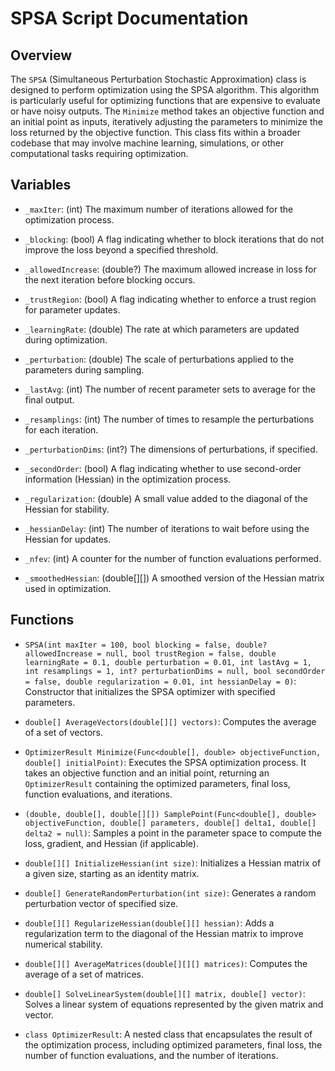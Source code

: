 # SPSA Script Documentation

## Overview
The `SPSA` (Simultaneous Perturbation Stochastic Approximation) class is designed to perform optimization using the SPSA algorithm. This algorithm is particularly useful for optimizing functions that are expensive to evaluate or have noisy outputs. The `Minimize` method takes an objective function and an initial point as inputs, iteratively adjusting the parameters to minimize the loss returned by the objective function. This class fits within a broader codebase that may involve machine learning, simulations, or other computational tasks requiring optimization.

## Variables

- `_maxIter`: (int) The maximum number of iterations allowed for the optimization process.
- `_blocking`: (bool) A flag indicating whether to block iterations that do not improve the loss beyond a specified threshold.
- `_allowedIncrease`: (double?) The maximum allowed increase in loss for the next iteration before blocking occurs.
- `_trustRegion`: (bool) A flag indicating whether to enforce a trust region for parameter updates.
- `_learningRate`: (double) The rate at which parameters are updated during optimization.
- `_perturbation`: (double) The scale of perturbations applied to the parameters during sampling.
- `_lastAvg`: (int) The number of recent parameter sets to average for the final output.
- `_resamplings`: (int) The number of times to resample the perturbations for each iteration.
- `_perturbationDims`: (int?) The dimensions of perturbations, if specified.
- `_secondOrder`: (bool) A flag indicating whether to use second-order information (Hessian) in the optimization process.
- `_regularization`: (double) A small value added to the diagonal of the Hessian for stability.
- `_hessianDelay`: (int) The number of iterations to wait before using the Hessian for updates.

- `_nfev`: (int) A counter for the number of function evaluations performed.
- `_smoothedHessian`: (double[][]) A smoothed version of the Hessian matrix used in optimization.

## Functions

- `SPSA(int maxIter = 100, bool blocking = false, double? allowedIncrease = null, bool trustRegion = false, double learningRate = 0.1, double perturbation = 0.01, int lastAvg = 1, int resamplings = 1, int? perturbationDims = null, bool secondOrder = false, double regularization = 0.01, int hessianDelay = 0)`: Constructor that initializes the SPSA optimizer with specified parameters.

- `double[] AverageVectors(double[][] vectors)`: Computes the average of a set of vectors.

- `OptimizerResult Minimize(Func<double[], double> objectiveFunction, double[] initialPoint)`: Executes the SPSA optimization process. It takes an objective function and an initial point, returning an `OptimizerResult` containing the optimized parameters, final loss, function evaluations, and iterations.

- `(double, double[], double[][]) SamplePoint(Func<double[], double> objectiveFunction, double[] parameters, double[] delta1, double[] delta2 = null)`: Samples a point in the parameter space to compute the loss, gradient, and Hessian (if applicable).

- `double[][] InitializeHessian(int size)`: Initializes a Hessian matrix of a given size, starting as an identity matrix.

- `double[] GenerateRandomPerturbation(int size)`: Generates a random perturbation vector of specified size.

- `double[][] RegularizeHessian(double[][] hessian)`: Adds a regularization term to the diagonal of the Hessian matrix to improve numerical stability.

- `double[][] AverageMatrices(double[][][] matrices)`: Computes the average of a set of matrices.

- `double[] SolveLinearSystem(double[][] matrix, double[] vector)`: Solves a linear system of equations represented by the given matrix and vector.

- `class OptimizerResult`: A nested class that encapsulates the result of the optimization process, including optimized parameters, final loss, the number of function evaluations, and the number of iterations.